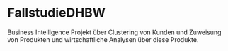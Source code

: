 # FallstudieDHBW
Business Intelligence Projekt über Clustering von Kunden und Zuweisung von Produkten und wirtschaftliche Analysen über diese Produkte.

